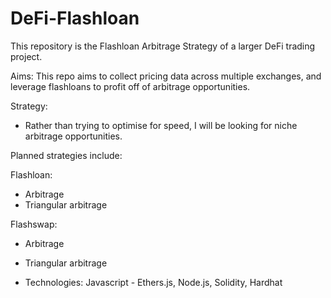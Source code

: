 # DeFi-Flashloan

This repository is the Flashloan Arbitrage Strategy of a larger DeFi trading project.

Aims: This repo aims to collect pricing data across multiple exchanges, and leverage flashloans to profit off of arbitrage opportunities.

Strategy:

- Rather than trying to optimise for speed, I will be looking for niche arbitrage opportunities.

Planned strategies include:

Flashloan:

- Arbitrage
- Triangular arbitrage

Flashswap:

- Arbitrage
- Triangular arbitrage

- Technologies: Javascript - Ethers.js, Node.js, Solidity, Hardhat
